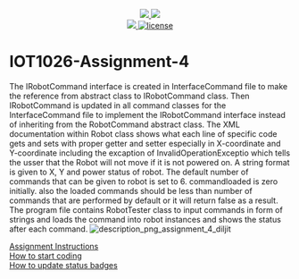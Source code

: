 <p align="center">
	<a href="https://github.com/diljitehg/IOT1026-Assignment-4/actions/workflows/ci.yml">
    <img src="https://github.com/diljitehg/IOT1026-Assignment-4/actions/workflows/ci.yml/badge.svg"/>
    </a>
	<a href="https://github.com/diljitehg/IOT1026-Assignment-4/actions/workflows/formatting.yml">
    <img src="https://github.com/diljitehg/IOT1026-Assignment-4/actions/workflows/formatting.yml/badge.svg"/>
	<br/>
    <a href="https://codecov.io/gh/diljitehg/IOT1026-Assignment-4" > 
    <img src="https://codecov.io/gh/diljitehg/IOT1026-Assignment-4/branch/main/graph/badge.svg?token=JS0857X5JD"/> 
	<img title="MIT License" alt="license" src="https://img.shields.io/badge/license-MIT-informational?style=flat-square">	
    </a>
</p>

# IOT1026-Assignment-4

The IRobotCommand interface is created in InterfaceCommand file to make the reference from abstract class to IRobotCommand class.
Then IRobotCommand is updated in all command classes for the InterfaceCommand file to implement the IRobotCommand interface instead 
of inheriting from the RobotCommand abstract class. 
The XML documentation within Robot class shows what each line of specific code gets and sets with proper getter and setter especially
in X-coordinate and Y-coordinate including the excaption of InvalidOperationExceptio which tells the usser that the Robot will not 
move if it is not powered on. A string format is given to X, Y and power status of robot. The default number of commands that can be given
to robot is set to 6. commandloaded is zero initially. also the loaded commands should be less than number of commands that are performed 
by default or it will return false as a result. 
The program file contains RobotTester class to input commands in form of strings and loads the command into robot instances and 
shows the status after each command.
![description_png_assignment_4_diljit](https://github.com/diljitehg/IOT1026-Assignment-4/assets/131228332/876b2a35-4ceb-40ae-bebb-b17b3ebc5328)

[Assignment Instructions](docs/instructions.md)  
[How to start coding](docs/how-to-use.md)  
[How to update status badges](docs/how-to-update-badges.md)
